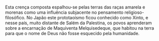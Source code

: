 ﻿Esta crença composta espalhou-se pelas terras das raças amarela e morenas como uma influência subjacente no pensamento religioso-filosófico. No Japão este prototaoísmo ficou conhecido como Xinto, e nesse país, muito distante de Salém da Palestina, os povos aprenderam sobre a encarnação de Maquiventa Melquisedeque, que habitou na terra para que o nome de Deus não fosse esquecido pela humanidade.